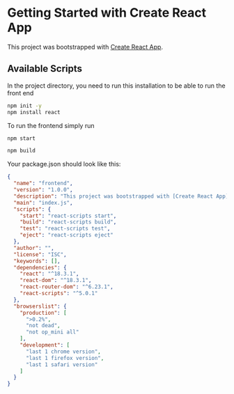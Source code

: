 # Getting Started with Create React App

This project was bootstrapped with [Create React App](https://github.com/facebook/create-react-app).

## Available Scripts

In the project directory, you need to run this installation to be able to run the front end 

```bash
npm init -y 
npm install react
```

To run the frontend simply run
```bash
npm start
```
```bash
npm build
```


Your package.json should look like this:
```json
{
  "name": "frontend",
  "version": "1.0.0",
  "description": "This project was bootstrapped with [Create React App](https://github.com/facebook/create-react-app).",
  "main": "index.js",
  "scripts": {
    "start": "react-scripts start",
    "build": "react-scripts build",
    "test": "react-scripts test",
    "eject": "react-scripts eject"
  },
  "author": "",
  "license": "ISC",
  "keywords": [],
  "dependencies": {
    "react": "^18.3.1",
    "react-dom": "^18.3.1",
    "react-router-dom": "^6.23.1",
    "react-scripts": "^5.0.1"
  },
  "browserslist": {
    "production": [
      ">0.2%",
      "not dead",
      "not op_mini all"
    ],
    "development": [
      "last 1 chrome version",
      "last 1 firefox version",
      "last 1 safari version"
    ]
  }
}

```

